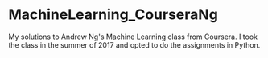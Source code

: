 # MachineLearning_CourseraNg
My solutions to Andrew Ng's Machine Learning class from Coursera. I took the class in the summer of 2017 and opted to do the assignments in Python.
